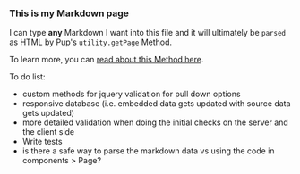 ### This is my Markdown page

I can type **any** Markdown I want into this file and it will ultimately be `parsed` as HTML by Pup's `utility.getPage` Method.

To learn more, you can [read about this Method here](http://cleverbeagle.com/pup/v1/the-basics/methods#utility-methods).


To do list:
- custom methods for jquery validation for pull down options
- responsive database (i.e. embedded data gets updated with source data gets updated)
- more detailed validation when doing the initial checks on the server and the client side
- Write tests
- is there a safe way to parse the markdown data vs using the code in components > Page?

